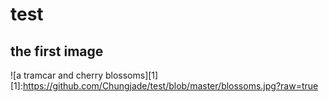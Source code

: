 # test
## the first image
![a tramcar and cherry blossoms][1]
[1]:https://github.com/Chungjade/test/blob/master/blossoms.jpg?raw=true
